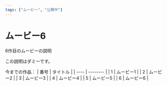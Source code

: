 ```yaml
---
tags: ["ムービー", "公開中"]
---
```

# ムービー6
6作目のムービーの説明

この説明はダミーです。

今までの作品：
| 番号 | タイトル |
| ---- | -------- |
|  1   | ムービー1  |
|  2   | ムービー2  |
|  3   | ムービー3  |
|  4   | ムービー4  |
|  5   | ムービー5  |
|  6   | ムービー6  |

